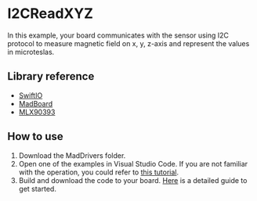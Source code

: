 # I2CReadXYZ

In this example, your board communicates with the sensor using I2C protocol to measure magnetic field on x, y, z-axis and represent the values in microteslas.

## Library reference

* [SwiftIO](https://github.com/madmachineio/SwiftIO)
* [MadBoard](https://github.com/madmachineio/MadBoards)
* [MLX90393](https://github.com/madmachineio/MadDrivers/tree/main/Sources/MLX90393/MLX90393.swift)


## How to use

1. Download the MadDrivers folder.
2. Open one of the examples in Visual Studio Code. If you are not familiar with the operation, you could refer to [this tutorial](https://docs.madmachine.io/how-to/open-project).
3. Build and download the code to your board. [Here](https://docs.madmachine.io/overview/run-your-first-project) is a detailed guide to get started.